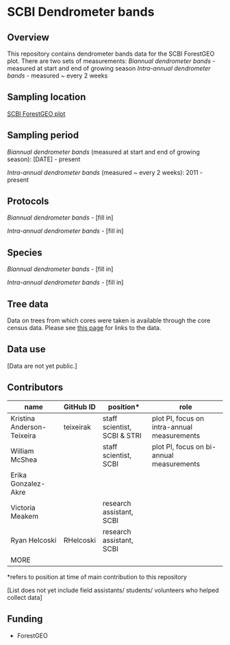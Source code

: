# SCBI Dendrometer bands

## Overview 
This repository contains dendrometer bands data for the SCBI ForestGEO plot. There are two sets of measurements: 
*Biannual dendrometer bands* - measured at start and end of growing season
*Intra-annual dendrometer bands* - measured ~ every 2 weeks

## Sampling location
[SCBI ForestGEO plot](https://forestgeo.si.edu/sites/north-america/smithsonian-conservation-biology-institute)


## Sampling period
*Biannual dendrometer bands* (measured at start and end of growing season): [DATE] - present

*Intra-annual dendrometer bands* (measured ~ every 2 weeks): 2011 - present


## Protocols
*Biannual dendrometer bands* - [fill in]

*Intra-annual dendrometer bands* - [fill in]


## Species
*Biannual dendrometer bands* - [fill in]

*Intra-annual dendrometer bands* - [fill in]


## Tree data
Data on trees from which cores were taken is available through the core census data. Please see [this page](https://github.com/EcoClimLab/SCBI-ForestGEO-Data) for links to the data.

## Data use

[Data are not yet public.]

## Contributors
| name | GitHub ID| position* | role |
| -----| ---- | ---- |---- |
| Kristina Anderson-Teixeira | teixeirak | staff scientist, SCBI & STRI | plot PI, focus on intra-annual measurements |
| William McShea |  | staff scientist, SCBI | plot PI, focus on bi-annual measurements |
| Erika Gonzalez-Akre | | | |
| Victoria Meakem |  | research assistant, SCBI |  |
| Ryan Helcoski | RHelcoski | research assistant, SCBI |  |
| MORE| | | |
 
*refers to position at time of main contribution to this repository

[List does not yet include field assistants/ students/ volunteers who helped collect data]

## Funding 
- ForestGEO 

